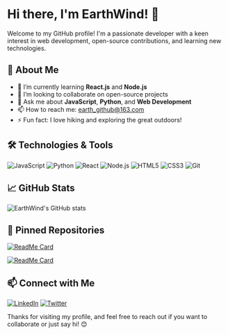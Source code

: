 # Hi there, I'm EarthWind! 👋

Welcome to my GitHub profile! I'm a passionate developer with a keen interest in web development, open-source contributions, and learning new technologies.

## 🚀 About Me

- 🌱 I’m currently learning **React.js** and **Node.js**
- 👯 I’m looking to collaborate on open-source projects
- 💬 Ask me about **JavaScript**, **Python**, and **Web Development**
- 📫 How to reach me: [earth_github@163.com](mailto:earth_github@163.com)
- ⚡ Fun fact: I love hiking and exploring the great outdoors!

## 🛠️ Technologies & Tools

![JavaScript](https://img.shields.io/badge/-JavaScript-black?style=flat-square&logo=javascript)
![Python](https://img.shields.io/badge/-Python-black?style=flat-square&logo=python)
![React](https://img.shields.io/badge/-React-black?style=flat-square&logo=react)
![Node.js](https://img.shields.io/badge/-Node.js-black?style=flat-square&logo=node.js)
![HTML5](https://img.shields.io/badge/-HTML5-black?style=flat-square&logo=html5)
![CSS3](https://img.shields.io/badge/-CSS3-black?style=flat-square&logo=css3)
![Git](https://img.shields.io/badge/-Git-black?style=flat-square&logo=git)

## 📈 GitHub Stats

![EarthWind's GitHub stats](https://github-readme-stats.vercel.app/api?username=EarthWind&show_icons=true&theme=radical)

## 📌 Pinned Repositories

[![ReadMe Card](https://github-readme-stats.vercel.app/api/pin/?username=EarthWind&repo=deeparch&theme=radical)](https://github.com/EarthWind/deeparch)

[![ReadMe Card](https://github-readme-stats.vercel.app/api/pin/?username=EarthWind&repo=deepblog&theme=radical)](https://github.com/EarthWind/deepblog)

## 📫 Connect with Me

[![LinkedIn](https://img.shields.io/badge/-LinkedIn-black?style=flat-square&logo=linkedin)](https://www.linkedin.com/in/earthwind)
[![Twitter](https://img.shields.io/badge/-Twitter-black?style=flat-square&logo=twitter)](https://twitter.com/earthwind)

Thanks for visiting my profile, and feel free to reach out if you want to collaborate or just say hi! 😊
